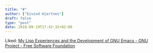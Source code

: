 ```yaml
---
title: "#"
author: ["Eivind Hjertnes"]
draft: false
type: "post"
date: 2018-09-19T17:42:32+02:00
---
```


Liked: [My Lisp Experiences and
the Development of GNU Emacs - GNU Project - Free Software Foundation](https://www.gnu.org/gnu/rms-lisp.html)
